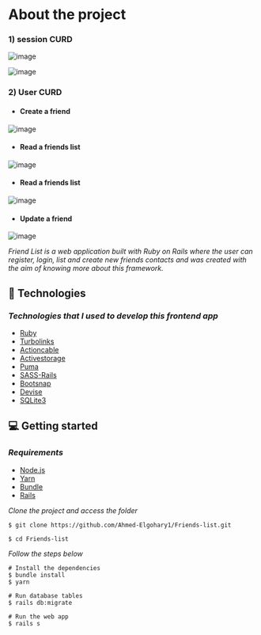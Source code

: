 # About the project

### 1) session CURD
![image](https://user-images.githubusercontent.com/67281513/184838232-568418f7-bd2a-4809-bb21-7c3241956d58.png)

![image](https://user-images.githubusercontent.com/67281513/184839212-94e1580c-2c27-4d32-b57f-0ffa5a2c0b1e.png)

### 2) User CURD

- ####   Create a friend

![image](https://user-images.githubusercontent.com/67281513/184840212-2bee26cc-0685-4514-96d1-b13c805e9b00.png)

- ####   Read a friends list

![image](https://user-images.githubusercontent.com/67281513/184840427-692929e2-78b3-4f70-80d9-776c78498c1f.png)

- ####   Read a friends list

![image](https://user-images.githubusercontent.com/67281513/184841229-767f3228-b80f-4b85-9f25-b398e876b623.png)


- ####   Update a friend

![image](https://user-images.githubusercontent.com/67281513/184840593-d53d1b8d-2f39-47b8-8b41-ed5a4fb8e244.png)

*Friend List is a web application built with Ruby on Rails where the user can register, login, list and create new friends contacts and was created with the aim of knowing more about this framework.*

## 🚀 Technologies
### *Technologies that I used to develop this frontend app*
- [Ruby](https://www.ruby-lang.org/en)
- [Turbolinks](https://thoughtbot.com/upcase/videos/turbolinks)
- [Actioncable](https://github.com/rails/actioncable)
- [Activestorage](https://github.com/rails/rails/tree/master/activestorage)
- [Puma](https://puma.io/)
- [SASS-Rails](https://github.com/rails/sass-rails)
- [Bootsnap](https://github.com/Shopify/bootsnap)
- [Devise](https://github.com/heartcombo/devise)
- [SQLite3](https://www.sqlite.org/index.html)

## 💻 Getting started
### *Requirements*
 - [Node.js](https://nodejs.org/en/)
 - [Yarn](https://classic.yarnpkg.com/)
 - [Bundle](https://bundler.io/)
 - [Rails](https://guides.rubyonrails.org/v5.0/getting_started.html)
 
 *Clone the project and access the folder*
 
 ```
 $ git clone https://github.com/Ahmed-Elgohary1/Friends-list.git

$ cd Friends-list
```
*Follow the steps below*

```
# Install the dependencies
$ bundle install
$ yarn

# Run database tables
$ rails db:migrate

# Run the web app
$ rails s
```

